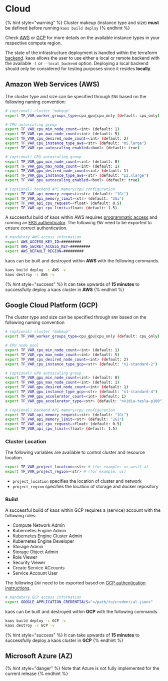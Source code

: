 # Cloud

{% hint style="warning" %}
Cluster makeup \(instance type and size\) **must** be defined before running `kaos build deploy`
{% endhint %}

Check [AWS](https://aws.amazon.com/ec2/instance-types/) or [GCP](https://cloud.google.com/compute/docs/machine-types) for more details on the available instance types in your respective compute region.

The state of the infrastructure deployment is handled within the terraform [backend](https://www.terraform.io/docs/backends/index.html). kaos allows the user to use either a local or remote backend with the available `-l` or `--local_backend` option. Deploying a local backend should only be considered for testing purposes since it resides **locally**.

## Amazon Web Services \(AWS\)

The cluster type and size can be specified through `ENV` based on the following naming convention:

```bash
# (optional) cluster "makeup"
export TF_VAR_worker_groups_type=cpu_gpu|cpu_only (default: cpu_only)

# CPU autoscaling group
export TF_VAR_cpu_min_node_count=<int> (default: 1)
export TF_VAR_cpu_max_node_count=<int> (default: 5)
export TF_VAR_cpu_desired_node_count=<int> (default: 2)
export TF_VAR_cpu_instance_type_aws=<str> (default: "m5.large")
export TF_VAR_cpu_autoscaling_enabled=<bool> (default: true)

# (optional) GPU autoscaling group
export TF_VAR_gpu_min_node_count=<int> (default: 0)
export TF_VAR_gpu_max_node_count=<int> (default: 1)
export TF_VAR_gpu_desired_node_count=<int> (default: 1)
export TF_VAR_gpu_instance_type_aws=<str> (default: "p2.xlarge")
export TF_VAR_gpu_autoscaling_enabled=<bool> (default: true)

# (optional) backend API memory/cpu configuration
export TF_VAR_api_memory_request=<str> (default: "1Gi")
export TF_VAR_api_memory_limit=<str> (default: "2Gi")
export TF_VAR_api_cpu_request=<float> (default: 0.5)
export TF_VAR_api_cpu_limit=<float> (default: 1.5)
```

A successful build of kaos within AWS requires [programmatic access](https://docs.aws.amazon.com/IAM/latest/UserGuide/console.html) and running an [EKS authenticator](https://docs.aws.amazon.com/eks/latest/userguide/install-aws-iam-authenticator.html). The following `ENV` need to be exported to ensure correct authentication.

```bash
# mandatory AWS access information
export AWS_ACCESS_KEY_ID=#########
export AWS_SECRET_ACCESS_KEY=#########
export AWS_DEFAULT_REGION=#########
```

kaos can be built and destroyed within **AWS** with the following commands.

```bash
kaos build deploy -c AWS -v
kaos destroy -c AWS -v
```

{% hint style="success" %}
It can take upwards of **15 minutes** to successfully deploy a kaos cluster in **AWS**
{% endhint %}

## Google Cloud Platform \(GCP\)

The cluster type and size can be specified through `ENV` based on the following naming convention

```bash
# (optional) cluster "makeup"
export TF_VAR_worker_groups_type=cpu_gpu|cpu_only (default: cpu_only)

# CPU node pool
export TF_VAR_cpu_min_node_count=<int> (default: 1)
export TF_VAR_cpu_max_node_count=<int> (default: 5)
export TF_VAR_cpu_desired_node_count=<int> (default: 2)
export TF_VAR_cpu_instance_type_gcp=<str> (default: "n1-standard-2")

# (optional) GPU autoscaling group
export TF_VAR_gpu_min_node_count=<int> (default: 0)
export TF_VAR_gpu_max_node_count=<int> (default: 1)
export TF_VAR_gpu_desired_node_count=<int> (default: 1)
export TF_VAR_gpu_instance_type_gcp=<str> (default: "n1-standard-4")
export TF_VAR_gpu_accelerator_count=<int> (default: 1)
export TF_VAR_gpu_accelerator_type=<str> (default: "nvidia-tesla-p100")

# (optional) backend API memory/cpu configuration
export TF_VAR_api_memory_request=<str> (default: "1Gi")
export TF_VAR_api_memory_limit=<str> (default: "2Gi")
export TF_VAR_api_cpu_request=<float> (default: 0.5)
export TF_VAR_api_cpu_limit=<float> (default: 1.5)
```

### Cluster Location

The following variables are available to control cluster and resource location.

```bash
export TF_VAR_project_location=<str> # (for example: us-west1-a)
export TF_VAR_project_region=<str> # (for example: us)
```

* `project_location` specifies the location of cluster and network
* `project_region` specifies the location of storage and docker repository 

### Build

A successful build of kaos within GCP requires a \(service\) account with the following roles:

* Compute Network Admin
* Kubernetes Engine Admin
* Kubernetes Engine Cluster Admin
* Kubernetes Engine Developer
* Storage Admin
* Storage Object Admin
* Role Viewer
* Security Viewer
* Create Service ACcounts
* Service Account User

The following `ENV` need to be exported based on [GCP authentication instructions](https://cloud.google.com/docs/authentication/getting-started#auth-cloud-implicit-python).

```bash
# mandatory GCP access information
export GOOGLE_APPLICATION_CREDENTIALS="</path/to/credential.json>"
```

kaos can be built and destroyed within **GCP** with the following commands.

```bash
kaos build deploy -c GCP -v
kaos destroy -c GCP -v
```

{% hint style="success" %}
It can take upwards of **15 minutes** to successfully deploy a kaos cluster in **GCP**
{% endhint %}

## Microsoft Azure \(AZ\)

{% hint style="danger" %}
Note that Azure is not fully implemented for the current release
{% endhint %}

